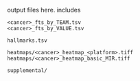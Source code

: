 output files here. includes

```
<cancer>_fts_by_TEAM.tsv
<cancer>_fts_by_VALUE.tsv

hallmarks.tsv

heatmaps/<cancer>_heatmap_<platform>.tiff
heatmaps/<cancer>_heatmap_basic_MIR.tiff

supplemental/
```

